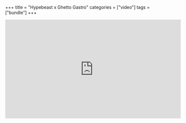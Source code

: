 +++
title = "Hypebeast x Ghetto Gastro"
categories = ["video"]
tags = ["bundle"]
+++

<iframe width="560" height="315" src="https://www.youtube.com/embed/IRBTbog7esU" title="YouTube video player" frameborder="0" allow="accelerometer; autoplay; clipboard-write; encrypted-media; gyroscope; picture-in-picture" allowfullscreen></iframe>
